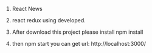 1. React News

2. react redux using developed.

4. After download this project please install npm install

5. then npm start you can get url: http://localhost:3000/